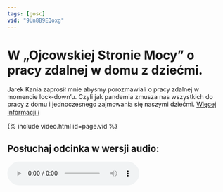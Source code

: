 ```yaml
---
tags: [gosc]
vid: "9Un8B9EQoxg"
---
```


# W „Ojcowskiej Stronie Mocy” o pracy zdalnej w domu z dziećmi.

Jarek Kania zaprosił mnie abyśmy porozmawiali o pracy zdalnej w momencie lock-down’u. Czyli jak pandemia zmusza nas wszystkich do pracy z domu i jednoczesnego zajmowania się naszymi dziećmi.
 [Więcej informacji ℹ️](https://www.ojcowskastronamocy.pl/praca-zdalna-w-domu-z-dziecmi-michal-sliwinski-nozbe-osm-podcast-049/)

{% include video.html id=page.vid %}

<!--More-->

## Posłuchaj odcinka w wersji audio:

<audio controls>
<source src="https://d2s68vp9hdaujw.cloudfront.net/episodes/original/28277528?episode_id=24857479&show_id=2810568&user_id=10336234&tenant=SPREAKER&timestamp=1602851626&media_type=static&response-content-disposition=attachment%3Bfilename%3D%22osm_049_praca_zdalna_w_domu_z_dziecmi_michal_sliwinski_nozbe.mp3%22&Expires=1603542826&Signature=Fr5pzPcYY4wFZemZMItRuZCAZ73iV1yUIyTxd7hnoohJ04uW-22PnvSx2fRhBy7NtBjpQEIBED6aumgK7c5aJS5e3NIG-BMeu-MgvNIzTF5lbL%7Ef92-FVAZ%7EiHckcZ3rG241%7EHkSXyr7kqxsXDyYLl%7ExxLUhX8HnOt2KWoZjJaAof2Zhkhx04pHVCErwfvWNzA4qw0HxUOQQTJ1rr-l3NuRSKNpUyUd27TAMdPGcRxFV6g48GyJu1kEjbp6XR8j3nqH62Wqmarn9XcKdg92Rf-F7WqA7ZvafsScZ20Rbzi4GMTs5xt7lzudzeX%7EWwUkSasSXdcYDfGIc2kaktHPXEA__&Key-Pair-Id=APKAINDIVJ7TLFUAJI3A" type="audio/mpeg">
</audio>


[n]: https://nozbe.com/pl/?a=mike